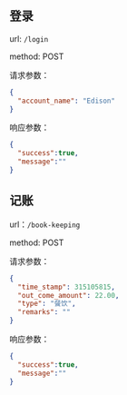 ## 登录

url: `/login`

method: POST

 请求参数：

```json
{
  "account_name": "Edison"
}
```

响应参数：

```json
{
  "success":true,
  "message":""
}
```

## 记账

url：`/book-keeping`

method: POST

 请求参数：
 
```json
{
  "time_stamp": 315105815,
  "out_come_amount": 22.00,
  "type": "餐饮",
  "remarks": ""
}
```

 响应参数：
 
```json
{
  "success":true,
  "message":""
}
```














